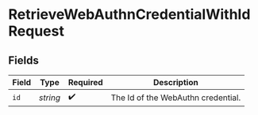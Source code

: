 # RetrieveWebAuthnCredentialWithIdRequest


## Fields

| Field                              | Type                               | Required                           | Description                        |
| ---------------------------------- | ---------------------------------- | ---------------------------------- | ---------------------------------- |
| `id`                               | *string*                           | :heavy_check_mark:                 | The Id of the WebAuthn credential. |